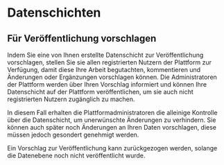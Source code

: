 # Datenschichten

## Für Veröffentlichung vorschlagen

Indem Sie eine von Ihnen erstellte Datenschicht zur Veröffentlichung vorschlagen, stellen Sie sie allen registrierten Nutzern der Plattform zur Verfügung, damit diese Ihre Arbeit begutachten, kommentieren und Änderungen oder Ergänzungen vorschlagen können. Die Administratoren der Plattform werden über Ihren Vorschlag informiert und können Ihre Datenschicht auf der Plattform veröffentlichen, um sie auch nicht registrierten Nutzern zugänglich zu machen.

In diesem Fall erhalten die Plattformadministratoren die alleinige Kontrolle über die Datenschicht, um unerwünschte Änderungen zu verhindern. Sie können auch später noch Änderungen an Ihren Daten vorschlagen, diese müssen jedoch gesondert genehmigt werden.

Ein Vorschlag zur Veröffentlichung kann zurückgezogen werden, solange die Datenebene noch nicht veröffentlicht wurde.
